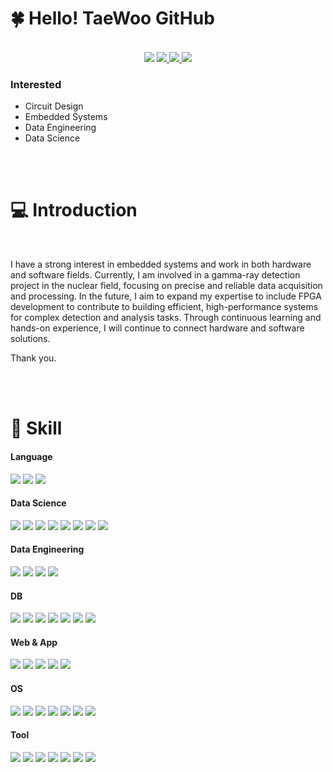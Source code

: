 # 🍀 Hello! TaeWoo GitHub
<br>
<div align="center">
<a href="https://hits.seeyoufarm.com"><img src="https://hits.seeyoufarm.com/api/count/incr/badge.svg?url=https%3A%2F%2Fgithub.com%2Fxodn234&count_bg=%23030303&title_bg=%23A93535&icon=&icon_color=%23E7E7E7&title=hits&edge_flat=false"/></a>
  
<!--   <a href="https://fabulous-crawdad-ec8.notion.site/Data-Scientist-cd814b3efebb4fee90eff04b55f4951c">
  <img src="https://img.shields.io/badge/DS_Resume-a8b9cc?style=plastic&logo=Notion&logoColor=black"/>

  <a href="https://www.notion.so/Data-Engineer-6c58be5e9b41468aa2ae8d017b5eec42">
  <img src="https://img.shields.io/badge/DE_Resume-a8b9cc?style=plastic&logo=Notion&logoColor=black"/>
    
<!--   <a href="https://fabulous-crawdad-ec8.notion.site/Data-Scientist-cd814b3efebb4fee90eff04b55f4951c">
  <img src="https://img.shields.io/badge/Resume-a8b9cc?style=plastic&logo=Notion&logoColor=black"/> -->
  
<!--   <a href="https://github.com/xodn234">
  <img src="https://img.shields.io/badge/GitHub-181717?style=plastic&logo=GitHub&logoColor=black"/> -->
</a>
<a href="https://velog.io/@xodn234">
  <img src="https://img.shields.io/badge/Velog-20c997?style=plastic&logo=Velog&logoColor=black"/>
</a>
<a href="mailto:xodn234@gmail.com">
  <img src="https://img.shields.io/badge/Gmail-ea4335?style=plastic&logo=Gmail&logoColor=black"/>
</a>
<a href="mailto:xodn234@naver.com">
  <img src="https://img.shields.io/badge/Naver-03C75A?style=plastic&logo=Naver&logoColor=black"/>
</a>
</div>

### **Interested**
- Circuit Design
- Embedded Systems
- Data Engineering
- Data Science


<!-- https://github.com/kyechan99/capsule-render#wave -->


<!-- https://simpleicons.org/ -->

<br>
<br>

# 💻 Introduction

<div align="center">
<!-- Hi there 👋 -->
</div>
<br>

<!--
**xodn234/xodn234** is a ✨ _special_ ✨ repository because its `README.md` (this file) appears on your GitHub profile.

Here are some ideas to get you started:

- 🔭 I’m currently working on ...
- 🌱 I’m currently learning ...
- 👯 I’m looking to collaborate on ...
- 🤔 I’m looking for help with ...
- 💬 Ask me about ...
- 📫 How to reach me: ...
- 😄 Pronouns: ...
- ⚡ Fun fact: ...
-->


<!-- https://shields.io/
https://simpleicons.org/?q=visual%20st -->


I have a strong interest in embedded systems and work in both hardware and software fields. Currently, I am involved in a gamma-ray detection project in the nuclear field, focusing on precise and reliable data acquisition and processing. In the future, I aim to expand my expertise to include FPGA development to contribute to building efficient, high-performance systems for complex detection and analysis tasks. Through continuous learning and hands-on experience, I will continue to connect hardware and software solutions.

Thank you.

<br>
<br>

# 🦾 Skill

<!-- div align="center" -->
#### Language
<div/>
<img src="https://img.shields.io/badge/Python-3776AB?style=plastic&logo=Python&logoColor=black"/> 
<img src="https://img.shields.io/badge/C-A8B9CC?style=plastic&logo=C&&logoColor=black"/> 
<img src="https://img.shields.io/badge/HTML5-E34F26?style=plastic&logo=HTML5&&logoColor=black"/> 
<!-- <img src="https://img.shields.io/badge/CSS3-1572B6?style=plastic&logo=CSS3&&logoColor=black"/> -->
<!-- <img src="https://img.shields.io/badge/Dart-0175C2?style=plastic&logo=Dart&&logoColor=black"/>  -->
</div>

#### Data Science
<div/>
<img src="https://img.shields.io/badge/pandas-150458?style=plastic&logo=pandas&logoColor=black"/> 
<img src="https://img.shields.io/badge/NumPy-013243?style=plastic&logo=NumPy&logoColor=black"/> 
<img src="https://img.shields.io/badge/scikit-learn-f7931e?style=plastic&logo=scikit-learn&logoColor=black"/> 
<img src="https://img.shields.io/badge/TensorFlow-ff6f00?style=plastic&logo=TensorFlow&logoColor=black"/> 
<img src="https://img.shields.io/badge/Keras-d00000?style=plastic&logo=Keras&logoColor=black"/> 
<img src="https://img.shields.io/badge/OpenCV-5C3EE8?style=plastic&logo=OpenCV&logoColor=black"/>
<img src="https://img.shields.io/badge/Metabase-509ee3?style=plastic&logo=Metabase&logoColor=black"/>
<img src="https://img.shields.io/badge/Plotly-3f4f75?style=plastic&logo=Plotly&logoColor=black"/> 
</div>

#### Data Engineering
<div/>
<img src="https://img.shields.io/badge/Apache NiFi-343434?style=plastic&logo=Apache&logoColor=black"/> 
<img src="https://img.shields.io/badge/Apache Airflow-017CEE?style=plastic&logo=Apache Airflow&logoColor=black"/>
<img src="https://img.shields.io/badge/Selenium-43B02A?style=plastic&logo=Selenium&logoColor=black"/>
<img src="https://img.shields.io/badge/apachekafka-231F20?style=plastic&logo=apachekafka&logoColor=black"/>
</div>

#### DB
<div/>
<img src="https://img.shields.io/badge/SQLite-003b57?style=plastic&logo=SQLite&logoColor=black"/> 
<img src="https://img.shields.io/badge/PostgreSQL-4169e1?style=plastic&logo=PostgreSQL&logoColor=black"/>
<img src="https://img.shields.io/badge/mysql-4479A1?style=plastic&logo=mysql&logoColor=black"/>
<img src="https://img.shields.io/badge/mssql-CC2927?style=plastic&logo=microsoftsqlserver&logoColor=black"/>
<img src="https://img.shields.io/badge/MongoDB-47a248?style=plastic&logo=MongoDB&logoColor=black"/>
<img src="https://img.shields.io/badge/apachehadoop-66CCFF?style=plastic&logo=apachehadoop&logoColor=black"/>
<img src="https://img.shields.io/badge/apachehive-FDEE21?style=plastic&logo=apachehive&logoColor=black"/>
</div>

#### Web & App
<div/>
<img src="https://img.shields.io/badge/Flask-000000?style=plastic&logo=Flask&logoColor=black"/>
<img src="https://img.shields.io/badge/Django-092E20?style=plastic&logo=Django&logoColor=black"/> 
<img src="https://img.shields.io/badge/Gunicorn-499848?style=plastic&logo=Gunicorn&logoColor=black"/> 
<img src="https://img.shields.io/badge/NGINX-009639?style=plastic&logo=NGINX&logoColor=black"/> 
<img src="https://img.shields.io/badge/Heroku-430098?style=plastic&logo=Heroku&logoColor=black"/>
<!-- <img src="https://img.shields.io/badge/Flutter-02569B?style=plastic&logo=Flutter&logoColor=black"/> -->
</div>

#### OS
<div/>
<img src="https://img.shields.io/badge/Windows-0078D6?style=plastic&logo=Windows&logoColor=black"/>
<img src="https://img.shields.io/badge/macOS-000000?style=plastic&logo=macOS&logoColor=black"/>
<img src="https://img.shields.io/badge/Linux-FCC624?style=plastic&logo=Linux&logoColor=black"/>
<img src="https://img.shields.io/badge/Ubuntu-E95420?style=plastic&logo=Ubuntu&logoColor=black"/>
<img src="https://img.shields.io/badge/CentOS-262577?style=plastic&logo=CentOS&logoColor=black"/>
<img src="https://img.shields.io/badge/Docker-2496ED?style=plastic&logo=Docker&logoColor=black"/>
<img src="https://img.shields.io/badge/Kubernetes-326CE5?style=plastic&logo=Kubernetes&logoColor=black"/>
</div>

#### Tool
<div/>
<img src="https://img.shields.io/badge/Google Colab-f9ab00?style=plastic&logo=Google Colab&logoColor=black"/>  
<img src="https://img.shields.io/badge/Jupyter-f37626?style=plastic&logo=Jupyter&logoColor=black"/> 
<img src="https://img.shields.io/badge/Visual Studio Code-004acc?style=plastic&logo=Visual Studio Code&logoColor=black"/>
<img src="https://img.shields.io/badge/Visual Studio-5c2d91?style=plastic&logo=Visual Studio&logoColor=black"/> 
<img src="https://img.shields.io/badge/Anaconda-44a833?style=plastic&logo=Anaconda&logoColor=black"/> 
<img src="https://img.shields.io/badge/Git-f05032?style=plastic&logo=Git&logoColor=black"/>
<img src="https://img.shields.io/badge/GitHub-181717?style=plastic&logo=GitHub&logoColor=black"/>
<!-- <img src="https://img.shields.io/badge/Android Studio-3DDC84?style=plastic&logo=Android Studio&logoColor=black"/> -->
</div>




<!-- ![Solved.ac 프로필](http://mazassumnida.wtf/api/v2/generate_badge?boj=xodn234) 
![Top Langs](https://github-readme-stats.vercel.app/api/top-langs/?username=xodn234&layout=compact&theme=tokyonight) -->

  <!-- ![Anurag's github stats](https://github-readme-stats.vercel.app/api?username=xodn234&show_icons=true&theme=tokyonight) -->
<br>
